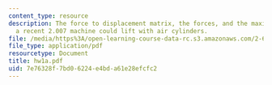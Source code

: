 ```yaml
---
content_type: resource
description: The force to displacement matrix, the forces, and the maximum weight
  a recent 2.007 machine could lift with air cylinders.
file: /media/https%3A/open-learning-course-data-rc.s3.amazonaws.com/2-670-mechanical-engineering-tools-january-iap-2004/7e76328f7bd06224e4bda61e28efcfc2_hw1a.pdf
file_type: application/pdf
resourcetype: Document
title: hw1a.pdf
uid: 7e76328f-7bd0-6224-e4bd-a61e28efcfc2
---
```


